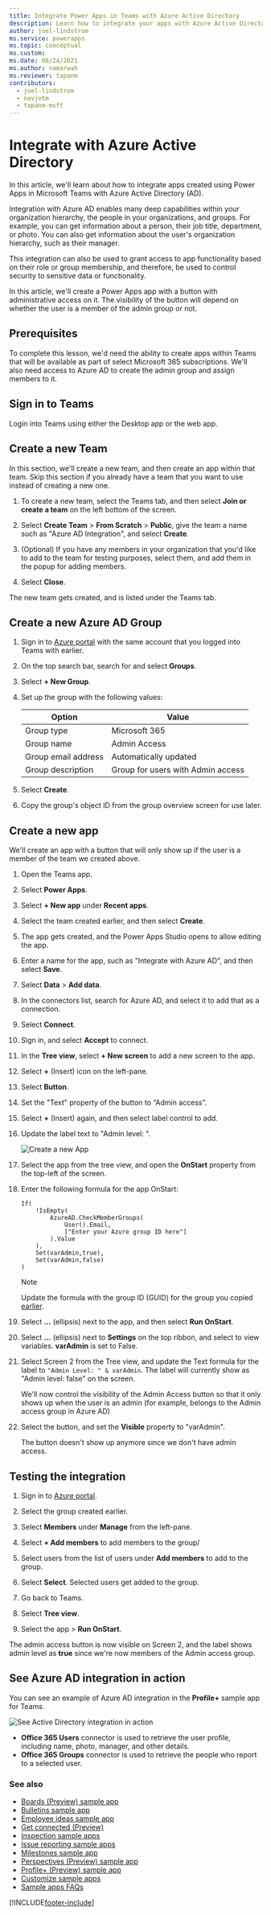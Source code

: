 ```yaml
---
title: Integrate Power Apps in Teams with Azure Active Directory
description: Learn how to integrate your apps with Azure Active Directory to use data about the people in your organization in your app.
author: joel-lindstrom
ms.service: powerapps
ms.topic: conceptual
ms.custom: 
ms.date: 08/24/2021
ms.author: namarwah
ms.reviewer: tapanm
contributors:
  - joel-lindstrom
  - navjotm
  - tapanm-msft
---
```


# Integrate with Azure Active Directory

In this article, we'll learn about how to integrate apps created using Power Apps in Microsoft Teams with Azure Active Directory (AD).

Integration with Azure AD enables many deep capabilities within your organization hierarchy, the people in your organizations, and groups. For example, you can get information about a person, their job title, department, or photo. You can also get information about the user's organization hierarchy, such as their manager.

This integration can also be used to grant access to app functionality based on their role or group membership, and therefore, be used to control security to sensitive data or functionality.

In this article, we'll create a Power Apps app with a button with administrative access on it. The visibility of the button will depend on whether the user is a member of the admin group or not.

## Prerequisites

To complete this lesson, we'd need the ability to create apps within Teams that will be available as part of select Microsoft 365 subscriptions. We'll also need access to Azure AD to create the admin group and assign members to it.

## Sign in to Teams

Login into Teams using either the Desktop app or the web app.

## Create a new Team

In this section, we'll create a new team, and then create an app within that team. Skip this section if you already have a team that you want to use instead of creating a new one.

1. To create a new team, select the Teams tab, and then select **Join or create a team** on the left bottom of the screen.

1. Select **Create Team** > **From Scratch** > **Public**, give the team a name such as "Azure AD Integration", and select **Create**.

1. (Optional) If you have any members in your organization that you'd like to add to the team for testing purposes, select them, and add them in the popup for adding members.

1. Select **Close**.

The new team gets created, and is listed under the Teams tab.

## Create a new Azure AD Group

1. Sign in to [Azure portal](https://portal.azure.com) with the same account that you logged into Teams with earlier.

1. On the top search bar, search for and select **Groups**.

1. Select **+ New Group**.

1. Set up the group with the following values:

    | Option | Value |
    | - | - |
    | Group type | Microsoft 365 |
    | Group name | Admin Access |
    | Group email address | Automatically updated |
    | Group description | Group for users with Admin access |

1. Select **Create**.

1. Copy the group's object ID from the group overview screen for use later.

## Create a new app

We'll create an app with a button that will only show up if the user is a member of the team we created above.

1. Open the Teams app.

1. Select **Power Apps**.

1. Select **+ New app** under **Recent apps**.

1. Select the team created earlier, and then select **Create**.

1. The app gets created, and the Power Apps Studio opens to allow editing the app.

1. Enter a name for the app, such as "Integrate with Azure AD", and then select **Save**.

1. Select **Data** > **Add data**.

1. In the connectors list, search for Azure AD, and select it to add that as a connection.

1. Select **Connect**.

1. Sign in, and select **Accept** to connect.

1. In the **Tree view**, select **+ New screen** to add a new screen to the app.

1. Select **+** (Insert) icon on the left-pane.

1. Select **Button**.

1. Set the "Text" property of the button to “Admin access”.

1. Select **+** (Insert) again, and then select label control to add.

1. Update the label text to "Admin level: ".

    ![Create a new App](media/integrate-with-azure-active-directory/create-a-new-app-1.png "Create a new app")

1. Select the app from the tree view, and open the **OnStart** property from the top-left of the screen.

1. Enter the following formula for the app OnStart:

    ```powerapps-dot
    If(
        !IsEmpty(
            AzureAD.CheckMemberGroups(
                User().Email,
                ["Enter your Azure group ID here"]
            ).Value
        ),
        Set(varAdmin,true),
        Set(varAdmin,false)
    )
    ```

    > [!NOTE]
    > Update the formula with the group ID (GUID) for the group you copied [earlier](#create-a-new-azure-ad-group).

1. Select **...** (ellipsis) next to the app, and then select **Run OnStart**.

1. Select **...** (ellipsis) next to **Settings** on the top ribbon, and select to view variables. **varAdmin** is set to False.

1. Select Screen 2 from the Tree view, and update the Text formula for the label to `"Admin Level: " & varAdmin`. The label will currently show as "Admin level: false" on the screen.

    We'll now control the visibility of the Admin Access button so that it only shows up when the user is an admin (for example, belongs to the Admin access group in Azure AD)

1. Select the button, and set the **Visible** property to "varAdmin".

    The button doesn't show up anymore since we don't have admin access.

## Testing the integration

1. Sign in to [Azure portal](https://portal.azure.com).

1. Select the group created earlier.

1. Select **Members** under **Manage** from the left-pane.

1. Select **+ Add members** to add members to the group/

1. Select users from the list of users under **Add members** to add to the group.

1. Select **Select**. Selected users get added to the group.

1. Go back to Teams.

1. Select **Tree view**.

1. Select the app > **Run OnStart**.

The admin access button is now visible on Screen 2, and the label shows admin level as **true** since we're now members of the Admin access group.

## See Azure AD integration in action

You can see an example of Azure AD integration in the **Profile+** sample app for Teams.

![See Active Directory integration in action](media/integrate-with-azure-active-directory/see-active-directory-integration-in-action-1.png "See Active Directory integration in action")

- **Office 365 Users** connector is used to retrieve the user profile, including name, photo, manager, and other details.
- **Office 365 Groups** connector is used to retrieve the people who report to a selected user.

### See also

- [Boards (Preview) sample app](boards.md)
- [Bulletins sample app](bulletins.md)
- [Employee ideas sample app](employee-ideas.md)
- [Get connected (Preview)](get-connected.md)  
- [Inspection sample apps](inspection.md)  
- [Issue reporting sample apps](issue-reporting.md)
- [Milestones sample app](milestones.md)
- [Perspectives (Preview) sample app](perspectives.md)
- [Profile+ (Preview) sample app](profile-app.md)
- [Customize sample apps](customize-sample-apps.md)
- [Sample apps FAQs](sample-apps-faqs.md)

[!INCLUDE[footer-include](../includes/footer-banner.md)]
